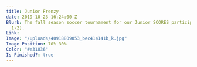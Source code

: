 ```yaml
---
title: Junior Frenzy
date: 2019-10-23 16:24:00 Z
Blurb: The fall season soccer tournament for our Junior SCORES participants (Grades
  1-2).
Link: 
Image: "/uploads/40918809053_bec414141b_k.jpg"
Image Position: 70% 30%
Color: "#e31836"
Is Finished?: true
---
```


